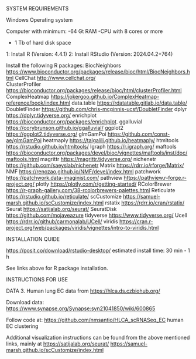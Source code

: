 SYSTEM REQUIREMENTS

Windows Operating system 

Computer with minimum: 
-64 Gt RAM
-CPU with 8 cores or more
- 1 Tb of hard disk space

1: Install R (Version: 4.4.1) 
2: Install RStudio (Version: 2024.04.2+764)

Install the following R packages:
BiocNeighbors	https://www.bioconductor.org/packages/release/bioc/html/BiocNeighbors.html 
CellChat	http://www.cellchat.org/  
ClusterProfiler	https://bioconductor.org/packages/release/bioc/html/clusterProfiler.html 
ComplexHeatmap	https://jokergoo.github.io/ComplexHeatmap-reference/book/index.html 
data.table	https://rdatatable.gitlab.io/data.table/
DoubletFinder	https://github.com/chris-mcginnis-ucsf/DoubletFinder
dplyr		https://dplyr.tidyverse.org/
enrichplot	https://bioconductor.org/packages/enrichplot.
ggalluvial	https://corybrunson.github.io/ggalluvial/
ggplot2		https://ggplot2.tidyverse.org/
glmGamPoi	https://github.com/const-ae/glmGamPoi
heatmaply	https://talgalili.github.io/heatmaply/
htmltools	https://rstudio.github.io/htmltools/
Igraph		https://r.igraph.org/
maftools	https://bioconductor.org/packages/devel/bioc/vignettes/maftools/inst/doc/maftools.html 
magrittr	https://magrittr.tidyverse.org/
nichenetr	https://github.com/saeyslab/nichenetr
Matrix		https://rdrr.io/rforge/Matrix/
NMF		https://renozao.github.io/NMF/devel/index.html 
patchwork	https://patchwork.data-imaginist.com/
pathview	https://pathview.r-forge.r-project.org/ 
plotly		https://plotly.com/r/getting-started/
RColorBrewer	https://r-graph-gallery.com/38-rcolorbrewers-palettes.html
Reticulate	https://rstudio.github.io/reticulate/
scCustomize	https://samuel-marsh.github.io/scCustomize/index.html
rstatix		https://rdrr.io/cran/rstatix/
Seurat		https://satijalab.org/seurat/
SeuratDisk	https://github.com/mojaveazure
tidyverse	https://www.tidyverse.org/
Ucell		https://rdrr.io/github/carmonalab/UCell/
viridis		https://cran.r-project.org/web/packages/viridis/vignettes/intro-to-viridis.html

INSTALLATION QUIDE

https://posit.co/download/rstudio-desktop/
estimated install time: 30 min - 1 h

See links above for R package installation.

INSTRUCTIONS FOR USE

DATA 3. Human lung EC data from
https://hlca.ds.czbiohub.org/

Download data:
https://www.synapse.org/Synapse:syn21041850/wiki/600865

Follow code at: https://github.com/nmsantio/HLCA_scRNASeq_EC
human EC clustering

Additional visualization instructions can be found from the above mentioned links, mainly at
https://satijalab.org/seurat/
https://samuel-marsh.github.io/scCustomize/index.html
